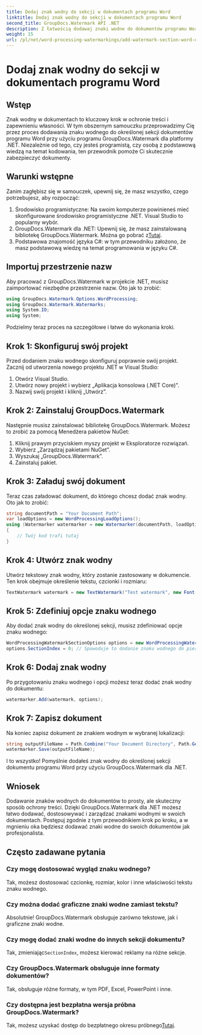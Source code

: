 ```yaml
---
title: Dodaj znak wodny do sekcji w dokumentach programu Word
linktitle: Dodaj znak wodny do sekcji w dokumentach programu Word
second_title: GroupDocs.Watermark API .NET
description: Z łatwością dodawaj znaki wodne do dokumentów programu Word za pomocą programu GroupDocs.Watermark dla platformy .NET. Chroń swoje treści, korzystając z tego prostego przewodnika.
weight: 15
url: /pl/net/word-processing-watermarkings/add-watermark-section-word-docs/
---
```


# Dodaj znak wodny do sekcji w dokumentach programu Word

## Wstęp
Znak wodny w dokumentach to kluczowy krok w ochronie treści i zapewnieniu własności. W tym obszernym samouczku przeprowadzimy Cię przez proces dodawania znaku wodnego do określonej sekcji dokumentów programu Word przy użyciu programu GroupDocs.Watermark dla platformy .NET. Niezależnie od tego, czy jesteś programistą, czy osobą z podstawową wiedzą na temat kodowania, ten przewodnik pomoże Ci skutecznie zabezpieczyć dokumenty.
## Warunki wstępne
Zanim zagłębisz się w samouczek, upewnij się, że masz wszystko, czego potrzebujesz, aby rozpocząć:
1. Środowisko programistyczne: Na swoim komputerze powinieneś mieć skonfigurowane środowisko programistyczne .NET. Visual Studio to popularny wybór.
2.  GroupDocs.Watermark dla .NET: Upewnij się, że masz zainstalowaną bibliotekę GroupDocs.Watermark. Można go pobrać z[Tutaj](https://releases.groupdocs.com/Watermark/net/).
3. Podstawowa znajomość języka C#: w tym przewodniku założono, że masz podstawową wiedzę na temat programowania w języku C#.
## Importuj przestrzenie nazw
Aby pracować z GroupDocs.Watermark w projekcie .NET, musisz zaimportować niezbędne przestrzenie nazw. Oto jak to zrobić:
```csharp
using GroupDocs.Watermark.Options.WordProcessing;
using GroupDocs.Watermark.Watermarks;
using System.IO;
using System;
```
Podzielmy teraz proces na szczegółowe i łatwe do wykonania kroki.
## Krok 1: Skonfiguruj swój projekt
Przed dodaniem znaku wodnego skonfiguruj poprawnie swój projekt. Zacznij od utworzenia nowego projektu .NET w Visual Studio:
1. Otwórz Visual Studio.
2. Utwórz nowy projekt i wybierz „Aplikacja konsolowa (.NET Core)”.
3. Nazwij swój projekt i kliknij „Utwórz”.
## Krok 2: Zainstaluj GroupDocs.Watermark
Następnie musisz zainstalować bibliotekę GroupDocs.Watermark. Możesz to zrobić za pomocą Menedżera pakietów NuGet:
1. Kliknij prawym przyciskiem myszy projekt w Eksploratorze rozwiązań.
2. Wybierz „Zarządzaj pakietami NuGet”.
3. Wyszukaj „GroupDocs.Watermark”.
4. Zainstaluj pakiet.
## Krok 3: Załaduj swój dokument
Teraz czas załadować dokument, do którego chcesz dodać znak wodny. Oto jak to zrobić:
```csharp
string documentPath = "Your Document Path";
var loadOptions = new WordProcessingLoadOptions();
using (Watermarker watermarker = new Watermarker(documentPath, loadOptions))
{
    // Twój kod trafi tutaj
}
```
## Krok 4: Utwórz znak wodny
Utwórz tekstowy znak wodny, który zostanie zastosowany w dokumencie. Ten krok obejmuje określenie tekstu, czcionki i rozmiaru:
```csharp
TextWatermark watermark = new TextWatermark("Test watermark", new Font("Arial", 19));
```
## Krok 5: Zdefiniuj opcje znaku wodnego
Aby dodać znak wodny do określonej sekcji, musisz zdefiniować opcje znaku wodnego:
```csharp
WordProcessingWatermarkSectionOptions options = new WordProcessingWatermarkSectionOptions();
options.SectionIndex = 0; // Spowoduje to dodanie znaku wodnego do pierwszej sekcji
```
## Krok 6: Dodaj znak wodny
Po przygotowaniu znaku wodnego i opcji możesz teraz dodać znak wodny do dokumentu:
```csharp
watermarker.Add(watermark, options);
```
## Krok 7: Zapisz dokument
Na koniec zapisz dokument ze znakiem wodnym w wybranej lokalizacji:
```csharp
string outputFileName = Path.Combine("Your Document Directory", Path.GetFileName(documentPath));
watermarker.Save(outputFileName);
```
I to wszystko! Pomyślnie dodałeś znak wodny do określonej sekcji dokumentu programu Word przy użyciu GroupDocs.Watermark dla .NET.
## Wniosek
Dodawanie znaków wodnych do dokumentów to prosty, ale skuteczny sposób ochrony treści. Dzięki GroupDocs.Watermark dla .NET możesz łatwo dodawać, dostosowywać i zarządzać znakami wodnymi w swoich dokumentach. Postępuj zgodnie z tym przewodnikiem krok po kroku, a w mgnieniu oka będziesz dodawać znaki wodne do swoich dokumentów jak profesjonalista.
## Często zadawane pytania
### Czy mogę dostosować wygląd znaku wodnego?
Tak, możesz dostosować czcionkę, rozmiar, kolor i inne właściwości tekstu znaku wodnego.
### Czy można dodać graficzne znaki wodne zamiast tekstu?
Absolutnie! GroupDocs.Watermark obsługuje zarówno tekstowe, jak i graficzne znaki wodne.
### Czy mogę dodać znaki wodne do innych sekcji dokumentu?
 Tak, zmieniając`SectionIndex`, możesz kierować reklamy na różne sekcje.
### Czy GroupDocs.Watermark obsługuje inne formaty dokumentów?
Tak, obsługuje różne formaty, w tym PDF, Excel, PowerPoint i inne.
### Czy dostępna jest bezpłatna wersja próbna GroupDocs.Watermark?
 Tak, możesz uzyskać dostęp do bezpłatnego okresu próbnego[Tutaj](https://releases.groupdocs.com/).